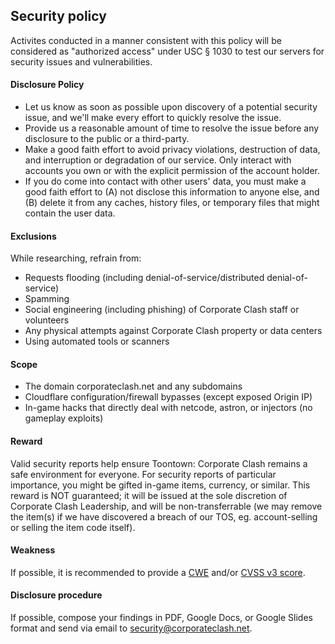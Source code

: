 ## Security policy

Activites conducted in a manner consistent with this policy will be considered as "authorized access" under USC § 1030 to test our servers for security issues and vulnerabilities.

#### Disclosure Policy 

* Let us know as soon as possible upon discovery of a potential security issue, and we'll make every effort to quickly resolve the issue. 
* Provide us a reasonable amount of time to resolve the issue before any disclosure to the public or a third-party. 
* Make a good faith effort to avoid privacy violations, destruction of data, and interruption or degradation of our service. Only interact with accounts you own or with the explicit permission of the account holder. 
* If you do come into contact with other users' data, you must make a good faith effort to (A) not disclose this information to anyone else, and (B) delete it from any caches, history files, or temporary files that might contain the user data.

#### Exclusions 

While researching, refrain from:

* Requests flooding (including denial-of-service/distributed denial-of-service)
* Spamming 
* Social engineering (including phishing) of Corporate Clash staff or volunteers
* Any physical attempts against Corporate Clash property or data centers 
* Using automated tools or scanners

#### Scope

* The domain corporateclash.net and any subdomains
* Cloudflare configuration/firewall bypasses (except exposed Origin IP)
* In-game hacks that directly deal with netcode, astron, or injectors (no gameplay exploits)

#### Reward

Valid security reports help ensure Toontown: Corporate Clash remains a safe environment for everyone. For security reports of particular importance, you might be gifted in-game items, currency, or similar. This reward is NOT guaranteed; it will be issued at the sole discretion of Corporate Clash Leadership, and will be non-transferrable (we may remove the item(s) if we have discovered a breach of our TOS, eg. account-selling or selling the item code itself).

#### Weakness

If possible, it is recommended to provide a [CWE](https://nvd.nist.gov/vuln/categories) and/or [CVSS v3 score](https://nvd.nist.gov/vuln-metrics/cvss/v3-calculator).

#### Disclosure procedure

If possible, compose your findings in PDF, Google Docs, or Google Slides format and send via email to security@corporateclash.net.
